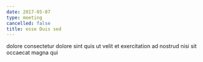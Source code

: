 ```yaml
---
date: 2017-05-07
type: meeting
cancelled: false
title: esse Duis sed
---
```

dolore consectetur dolore sint quis ut velit et exercitation ad nostrud nisi sit occaecat magna qui